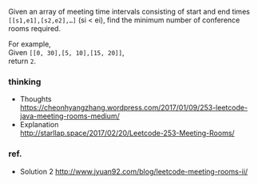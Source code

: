 <div>
<p>
Given an array of meeting time intervals consisting of start and end times <code>[[s1,e1],[s2,e2],…]</code> (si < ei), find the minimum number of conference rooms required.
</p>

<p>
For example,<br />
Given <code>[[0, 30],[5, 10],[15, 20]]</code>,<br />
return <code>2</code>.
</p>
</div>

### thinking
- Thoughts  
  https://cheonhyangzhang.wordpress.com/2017/01/09/253-leetcode-java-meeting-rooms-medium/
- Explanation  
  http://starllap.space/2017/02/20/Leetcode-253-Meeting-Rooms/

### ref.
- Solution 2 http://www.jyuan92.com/blog/leetcode-meeting-rooms-ii/
